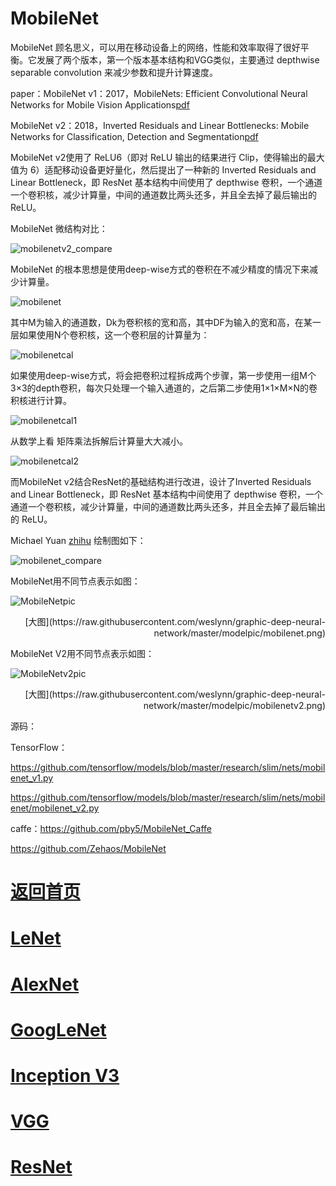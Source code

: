 
# MobileNet

MobileNet 顾名思义，可以用在移动设备上的网络，性能和效率取得了很好平衡。它发展了两个版本，第一个版本基本结构和VGG类似，主要通过 depthwise separable convolution 来减少参数和提升计算速度。 

paper：MobileNet v1：2017，MobileNets: Efficient Convolutional Neural Networks for Mobile Vision Applications[pdf](https://arxiv.org/pdf/1704.04861.pdf) 


MobileNet v2：2018，Inverted Residuals and Linear Bottlenecks: Mobile Networks for Classification, Detection and Segmentation[pdf](
https://arxiv.org/pdf/1801.04381.pdf)

MobileNet v2使用了 ReLU6（即对 ReLU 输出的结果进行 Clip，使得输出的最大值为 6）适配移动设备更好量化，然后提出了一种新的 Inverted Residuals and Linear Bottleneck，即 ResNet 基本结构中间使用了 depthwise 卷积，一个通道一个卷积核，减少计算量，中间的通道数比两头还多，并且全去掉了最后输出的 ReLU。


MobileNet 微结构对比：

![mobilenetv2_compare](https://github.com/weslynn/graphic-deep-neural-network/blob/master/pic/mobilenetv2_compare.jpg)


MobileNet 的根本思想是使用deep-wise方式的卷积在不减少精度的情况下来减少计算量。

![mobilenet](https://github.com/weslynn/graphic-deep-neural-network/blob/master/pic/mobilenet.jpg)

其中M为输入的通道数，Dk为卷积核的宽和高，其中DF为输入的宽和高，在某一层如果使用N个卷积核，这一个卷积层的计算量为：

![mobilenetcal](https://github.com/weslynn/graphic-deep-neural-network/blob/master/pic/mobilenet_cal.jpg)

如果使用deep-wise方式，将会把卷积过程拆成两个步骤，第一步使用一组M个3×3的depth卷积，每次只处理一个输入通道的，之后第二步使用1×1×M×N的卷积核进行计算。

![mobilenetcal1](https://github.com/weslynn/graphic-deep-neural-network/blob/master/pic/mobilenet_cal1.jpg)

从数学上看 矩阵乘法拆解后计算量大大减小。

![mobilenetcal2](https://github.com/weslynn/graphic-deep-neural-network/blob/master/pic/mobilenet_cal2.jpg)



而MobileNet v2结合ResNet的基础结构进行改进，设计了Inverted Residuals and Linear Bottleneck，即 ResNet 基本结构中间使用了 depthwise 卷积，一个通道一个卷积核，减少计算量，中间的通道数比两头还多，并且全去掉了最后输出的 ReLU。


Michael Yuan [zhihu](https://zhuanlan.zhihu.com/p/33075914) 绘制图如下：

![mobilenet_compare](https://github.com/weslynn/graphic-deep-neural-network/blob/master/pic/mobilenet_compare.png)



MobileNet用不同节点表示如图：


![MobileNetpic](https://github.com/weslynn/graphic-deep-neural-network/blob/master/modelpic/mobilenet.png)

<p align="right">[大图](https://raw.githubusercontent.com/weslynn/graphic-deep-neural-network/master/modelpic/mobilenet.png)</p>



MobileNet V2用不同节点表示如图：


![MobileNetv2pic](https://github.com/weslynn/graphic-deep-neural-network/blob/master/modelpic/mobilenetv2.png)

<p align="right">[大图](https://raw.githubusercontent.com/weslynn/graphic-deep-neural-network/master/modelpic/mobilenetv2.png)</p>


源码：


TensorFlow：

https://github.com/tensorflow/models/blob/master/research/slim/nets/mobilenet_v1.py

https://github.com/tensorflow/models/blob/master/research/slim/nets/mobilenet/mobilenet_v2.py

caffe：https://github.com/pby5/MobileNet_Caffe


https://github.com/Zehaos/MobileNet 




# [返回首页](https://github.com/weslynn/graphic-deep-neural-network/) 
# [LeNet](https://github.com/weslynn/graphic-deep-neural-network/blob/master/object%20classification%20%E7%89%A9%E4%BD%93%E5%88%86%E7%B1%BB/LeNet.md)   
# [AlexNet](https://github.com/weslynn/graphic-deep-neural-network/blob/master/object%20classification%20%E7%89%A9%E4%BD%93%E5%88%86%E7%B1%BB/AlexNet.md)                  
# [GoogLeNet](https://github.com/weslynn/graphic-deep-neural-network/blob/master/object%20classification%20%E7%89%A9%E4%BD%93%E5%88%86%E7%B1%BB/GoogLeNet.md)
# [Inception V3](https://github.com/weslynn/graphic-deep-neural-network/blob/master/object%20classification%20%E7%89%A9%E4%BD%93%E5%88%86%E7%B1%BB/InceptionV3.md)
# [VGG](https://github.com/weslynn/graphic-deep-neural-network/blob/master/object%20classification%20%E7%89%A9%E4%BD%93%E5%88%86%E7%B1%BB/VGG.md)
# [ResNet](https://github.com/weslynn/graphic-deep-neural-network/blob/master/object%20classification%20%E7%89%A9%E4%BD%93%E5%88%86%E7%B1%BB/ResNet.md)